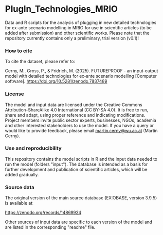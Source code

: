 # PlugIn_Technologies_MRIO

Data and R scripts for the analysis of plugging in new detailed technologies for ex-ante scenario modelling in MRIO for use in scientific articles (to be added after submission) and other scientific works.
Please note that the repository currently contains only a preliminary, trial version (v0.1)!


### How to cite

To cite the dataset, please refer to:

Cerny, M., Gross, P., & Fridrich, M. (2025). FUTUREPROOF - an input-output model with detailed technologies for ex-ante scenario modelling [Computer software]. https://doi.org/10.5281/zenodo.7837489


### License

The model and input data are licensed under the Creative Commons Attribution-ShareAlike 4.0 International (CC BY-SA 4.0). It is free to run, share and adapt, using proper reference and indicating modifications. Project members invite public sector experts, businesses, NGOs, academia and other interested stakeholders to use the model. If you have a query or would like to provide feedback, please email martin.cerny@wu.ac.at (Martin Cerny).


### Use and reproducibility

This repository contains the model scripts in R and the input data needed to run the model (folders "input"). The database is intended as a basis for further development and publication of scientific articles, which will be added gradually.


### Source data

The original version of the main source database (EXIOBASE, version 3.9.5) is available at:

https://zenodo.org/records/14869924


Other sources of input data are specific to each version of the model and are listed in the corresponding "readme" file.
